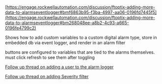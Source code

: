 [https://engage.rockwellautomation.com/discussion/ftoptix-adding-more-data-to-alarmseventlogger#bmf6863b95-f3ba-4997-aa06-0196fd7445f5](https://engage.rockwellautomation.com/discussion/ftoptix-adding-more-data-to-alarmseventlogger#bm268048ee-a8b2-4c93-a665-0196fe4799c2)


Shows how to add custom variables to a custom digital alarm type, store in embedded db via event logger, and render in an alarm filter

buttons are configured to variables that are tied to the alarms themselves. must click refresh to see them after toggling




[Follow up thread on adding a user to the alarm logger](https://engage.rockwellautomation.com/discussion/ft-optix-adding-comments-to-logix-events#bmb56c41c5-ab59-4d6b-8c9e-0199397485f9)



[Follow up thread on adding Severity filter](https://engage.rockwellautomation.com/discussion/ft-optix-filtering-active-alarms-in-alarmsdatagrid#bm30e8ff4e-1a42-4761-99ad-019954b3c334)
